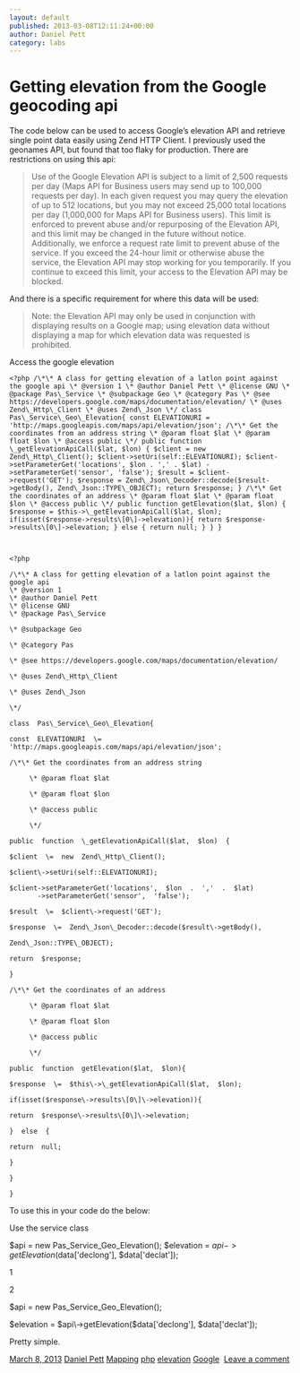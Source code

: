 ```yaml
---
layout: default
published: 2013-03-08T12:11:24+00:00
author: Daniel Pett
category: labs
---
```

Getting elevation from the Google geocoding api
===============================================

The code below can be used to access Google’s elevation API and retrieve single point data easily using Zend HTTP Client. I previously used the geonames API, but found that too flaky for production. There are restrictions on using this api:

> Use of the Google Elevation API is subject to a limit of 2,500 requests per day (Maps API for Business users may send up to 100,000 requests per day). In each given request you may query the elevation of up to 512 locations, but you may not exceed 25,000 total locations per day (1,000,000 for Maps API for Business users). This limit is enforced to prevent abuse and/or repurposing of the Elevation API, and this limit may be changed in the future without notice. Additionally, we enforce a request rate limit to prevent abuse of the service. If you exceed the 24-hour limit or otherwise abuse the service, the Elevation API may stop working for you temporarily. If you continue to exceed this limit, your access to the Elevation API may be blocked.

And there is a specific requirement for where this data will be used:

> Note: the Elevation API may only be used in conjunction with displaying results on a Google map; using elevation data without displaying a map for which elevation data was requested is prohibited.

Access the google elevation

    <?php /\*\* A class for getting elevation of a latlon point against the google api \* @version 1 \* @author Daniel Pett \* @license GNU \* @package Pas\_Service \* @subpackage Geo \* @category Pas \* @see https://developers.google.com/maps/documentation/elevation/ \* @uses Zend\_Http\_Client \* @uses Zend\_Json \*/ class Pas\_Service\_Geo\_Elevation{ const ELEVATIONURI = 'http://maps.googleapis.com/maps/api/elevation/json'; /\*\* Get the coordinates from an address string \* @param float $lat \* @param float $lon \* @access public \*/ public function \_getElevationApiCall($lat, $lon) { $client = new Zend\_Http\_Client(); $client->setUri(self::ELEVATIONURI); $client->setParameterGet('locations', $lon . ',' . $lat) ->setParameterGet('sensor', 'false'); $result = $client->request('GET'); $response = Zend\_Json\_Decoder::decode($result->getBody(), Zend\_Json::TYPE\_OBJECT); return $response; } /\*\* Get the coordinates of an address \* @param float $lat \* @param float $lon \* @access public \*/ public function getElevation($lat, $lon) { $response = $this->\_getElevationApiCall($lat, $lon); if(isset($response->results\[0\]->elevation)){ return $response->results\[0\]->elevation; } else { return null; } } }



    <?php
    
    /\*\* A class for getting elevation of a latlon point against the google api
    \* @version 1
    \* @author Daniel Pett
    \* @license GNU
    \* @package Pas\_Service
    
    \* @subpackage Geo
    
    \* @category Pas
    
    \* @see https://developers.google.com/maps/documentation/elevation/
    
    \* @uses Zend\_Http\_Client
    
    \* @uses Zend\_Json
    
    \*/
    
    class  Pas\_Service\_Geo\_Elevation{
    
    const  ELEVATIONURI  \=  'http://maps.googleapis.com/maps/api/elevation/json';
    
    /\*\* Get the coordinates from an address string
    
         \* @param float $lat
    
         \* @param float $lon
    
         \* @access public
    
         \*/
    
    public  function  \_getElevationApiCall($lat,  $lon)  {
    
    $client  \=  new  Zend\_Http\_Client();
    
    $client\->setUri(self::ELEVATIONURI);
    
    $client->setParameterGet('locations',  $lon  .  ','  .  $lat)
           ->setParameterGet('sensor',  'false');
    
    $result  \=  $client\->request('GET');
    
    $response  \=  Zend\_Json\_Decoder::decode($result\->getBody(),
    
    Zend\_Json::TYPE\_OBJECT);
    
    return  $response;
    
    }
    
    /\*\* Get the coordinates of an address
    
         \* @param float $lat
    
         \* @param float $lon
    
         \* @access public
    
         \*/
    
    public  function  getElevation($lat,  $lon){
    
    $response  \=  $this\->\_getElevationApiCall($lat,  $lon);
    
    if(isset($response\->results\[0\]\->elevation)){
    
    return  $response\->results\[0\]\->elevation;
    
    }  else  {
    
    return  null;
    
    }
    
    }
    
    }

To use this in your code do the below:

Use the service class



$api = new Pas\_Service\_Geo\_Elevation(); $elevation = $api->getElevation($data\['declong'\], $data\['declat'\]);

1

2

$api  \=  new  Pas\_Service\_Geo\_Elevation();

$elevation  \=  $api\->getElevation($data\['declong'\],  $data\['declat'\]);

Pretty simple.

[March 8, 2013](https://finds.org.uk/blogs/labs/2013/03/08/getting-elevation-from-the-google-geocoding-api/ "12:11 pm") [Daniel Pett](https://finds.org.uk/blogs/labs/author/admin/ "View all posts by Daniel Pett") [Mapping](https://finds.org.uk/blogs/labs/category/mapping/) [php](https://finds.org.uk/blogs/labs/category/php-2/)  [elevation](https://finds.org.uk/blogs/labs/tag/elevation/) [Google](https://finds.org.uk/blogs/labs/tag/google/)   [Leave a comment](https://finds.org.uk/blogs/labs/2013/03/08/getting-elevation-from-the-google-geocoding-api/#respond "Comment on Getting elevation from the Google geocoding api")